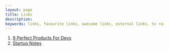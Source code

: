 ```yaml
---
layout: page
title: Links
description: 
keywords: links, favourite links, awesome links, external links, to read, best reads, wow
---
```


1. [9 Perfect Products For Devs](https://stackingthebricks.com/9-perfect-products-for-devs/?_r=uf)
2. [Startup Notes](http://startupnotes.org)